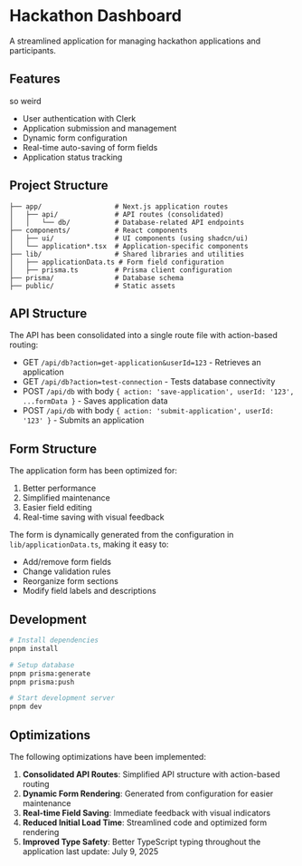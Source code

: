 # Hackathon Dashboard

A streamlined application for managing hackathon applications and participants.

## Features
so weird
- User authentication with Clerk
- Application submission and management
- Dynamic form configuration
- Real-time auto-saving of form fields
- Application status tracking

## Project Structure

```
├── app/                  # Next.js application routes
│   ├── api/              # API routes (consolidated)
│   │   └── db/           # Database-related API endpoints
├── components/           # React components
│   ├── ui/               # UI components (using shadcn/ui)
│   └── application*.tsx  # Application-specific components  
├── lib/                  # Shared libraries and utilities
│   ├── applicationData.ts # Form field configuration
│   ├── prisma.ts         # Prisma client configuration
├── prisma/               # Database schema
├── public/               # Static assets
```

## API Structure

The API has been consolidated into a single route file with action-based routing:

- GET `/api/db?action=get-application&userId=123` - Retrieves an application
- GET `/api/db?action=test-connection` - Tests database connectivity
- POST `/api/db` with body `{ action: 'save-application', userId: '123', ...formData }` - Saves application data
- POST `/api/db` with body `{ action: 'submit-application', userId: '123' }` - Submits an application

## Form Structure

The application form has been optimized for:

1. Better performance
2. Simplified maintenance
3. Easier field editing
4. Real-time saving with visual feedback

The form is dynamically generated from the configuration in `lib/applicationData.ts`, making it easy to:

- Add/remove form fields
- Change validation rules
- Reorganize form sections
- Modify field labels and descriptions

## Development

```bash
# Install dependencies
pnpm install

# Setup database
pnpm prisma:generate
pnpm prisma:push

# Start development server
pnpm dev
```

## Optimizations

The following optimizations have been implemented:

1. **Consolidated API Routes**: Simplified API structure with action-based routing
2. **Dynamic Form Rendering**: Generated from configuration for easier maintenance
3. **Real-time Field Saving**: Immediate feedback with visual indicators
4. **Reduced Initial Load Time**: Streamlined code and optimized form rendering
5. **Improved Type Safety**: Better TypeScript typing throughout the application  last update: July 9, 2025
